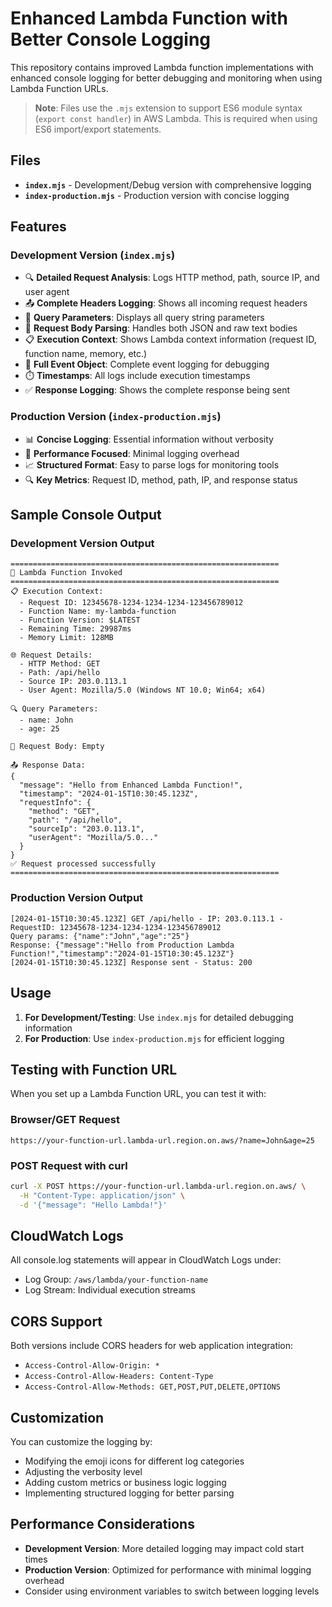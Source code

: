 # Enhanced Lambda Function with Better Console Logging

This repository contains improved Lambda function implementations with enhanced console logging for better debugging and monitoring when using Lambda Function URLs.

> **Note**: Files use the `.mjs` extension to support ES6 module syntax (`export const handler`) in AWS Lambda. This is required when using ES6 import/export statements.

## Files

- **`index.mjs`** - Development/Debug version with comprehensive logging
- **`index-production.mjs`** - Production version with concise logging

## Features

### Development Version (`index.mjs`)
- 🔍 **Detailed Request Analysis**: Logs HTTP method, path, source IP, and user agent
- 📤 **Complete Headers Logging**: Shows all incoming request headers
- 🔗 **Query Parameters**: Displays all query string parameters
- 📝 **Request Body Parsing**: Handles both JSON and raw text bodies
- 📋 **Execution Context**: Shows Lambda context information (request ID, function name, memory, etc.)
- 🔧 **Full Event Object**: Complete event logging for debugging
- ⏱️ **Timestamps**: All logs include execution timestamps
- ✅ **Response Logging**: Shows the complete response being sent

### Production Version (`index-production.mjs`)
- 📊 **Concise Logging**: Essential information without verbosity
- 🎯 **Performance Focused**: Minimal logging overhead
- 📈 **Structured Format**: Easy to parse logs for monitoring tools
- 🔍 **Key Metrics**: Request ID, method, path, IP, and response status

## Sample Console Output

### Development Version Output
```
============================================================
🚀 Lambda Function Invoked
============================================================
📋 Execution Context:
  - Request ID: 12345678-1234-1234-1234-123456789012
  - Function Name: my-lambda-function
  - Function Version: $LATEST
  - Remaining Time: 29987ms
  - Memory Limit: 128MB

🌐 Request Details:
  - HTTP Method: GET
  - Path: /api/hello
  - Source IP: 203.0.113.1
  - User Agent: Mozilla/5.0 (Windows NT 10.0; Win64; x64)

🔍 Query Parameters:
  - name: John
  - age: 25

📝 Request Body: Empty

📤 Response Data:
{
  "message": "Hello from Enhanced Lambda Function!",
  "timestamp": "2024-01-15T10:30:45.123Z",
  "requestInfo": {
    "method": "GET",
    "path": "/api/hello",
    "sourceIp": "203.0.113.1",
    "userAgent": "Mozilla/5.0..."
  }
}
✅ Request processed successfully
============================================================
```

### Production Version Output
```
[2024-01-15T10:30:45.123Z] GET /api/hello - IP: 203.0.113.1 - RequestID: 12345678-1234-1234-1234-123456789012
Query params: {"name":"John","age":"25"}
Response: {"message":"Hello from Production Lambda Function!","timestamp":"2024-01-15T10:30:45.123Z"}
[2024-01-15T10:30:45.123Z] Response sent - Status: 200
```

## Usage

1. **For Development/Testing**: Use `index.mjs` for detailed debugging information
2. **For Production**: Use `index-production.mjs` for efficient logging

## Testing with Function URL

When you set up a Lambda Function URL, you can test it with:

### Browser/GET Request
```
https://your-function-url.lambda-url.region.on.aws/?name=John&age=25
```

### POST Request with curl
```bash
curl -X POST https://your-function-url.lambda-url.region.on.aws/ \
  -H "Content-Type: application/json" \
  -d '{"message": "Hello Lambda!"}'
```

## CloudWatch Logs

All console.log statements will appear in CloudWatch Logs under:
- Log Group: `/aws/lambda/your-function-name`
- Log Stream: Individual execution streams

## CORS Support

Both versions include CORS headers for web application integration:
- `Access-Control-Allow-Origin: *`
- `Access-Control-Allow-Headers: Content-Type`
- `Access-Control-Allow-Methods: GET,POST,PUT,DELETE,OPTIONS`

## Customization

You can customize the logging by:
- Modifying the emoji icons for different log categories
- Adjusting the verbosity level
- Adding custom metrics or business logic logging
- Implementing structured logging for better parsing

## Performance Considerations

- **Development Version**: More detailed logging may impact cold start times
- **Production Version**: Optimized for performance with minimal logging overhead
- Consider using environment variables to switch between logging levels 